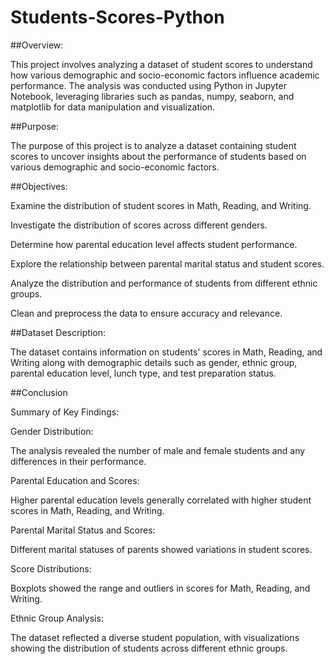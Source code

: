# Students-Scores-Python

##Overview:

This project involves analyzing a dataset of student scores to understand how various demographic and socio-economic factors influence academic performance. The analysis was conducted using Python in Jupyter Notebook, leveraging libraries such as pandas, numpy, seaborn, and matplotlib for data manipulation and visualization.

##Purpose:

The purpose of this project is to analyze a dataset containing student scores to uncover insights about the performance of students based on various demographic and socio-economic factors.

##Objectives:

Examine the distribution of student scores in Math, Reading, and Writing.

Investigate the distribution of scores across different genders.

Determine how parental education level affects student performance.

Explore the relationship between parental marital status and student scores.

Analyze the distribution and performance of students from different ethnic groups.

Clean and preprocess the data to ensure accuracy and relevance.

##Dataset Description:

The dataset contains information on students' scores in Math, Reading, and Writing along with demographic details such as gender, ethnic group, parental education level, lunch type, and test preparation status.

##Conclusion

Summary of Key Findings:

Gender Distribution: 

The analysis revealed the number of male and female students and any differences in their performance.

Parental Education and Scores:

Higher parental education levels generally correlated with higher student scores in Math, Reading, and Writing.

Parental Marital Status and Scores:

Different marital statuses of parents showed variations in student scores.

Score Distributions:

Boxplots showed the range and outliers in scores for Math, Reading, and Writing.

Ethnic Group Analysis:

The dataset reflected a diverse student population, with visualizations showing the distribution of students across different ethnic groups.

